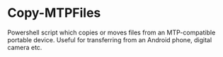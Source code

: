 # Copy-MTPFiles
Powershell script which copies or moves files from an MTP-compatible portable device. Useful for transferring from an Android phone, digital camera etc.
